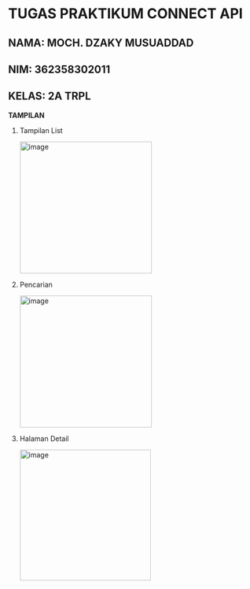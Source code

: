 # TUGAS PRAKTIKUM CONNECT API

## NAMA: MOCH. DZAKY MUSUADDAD
## NIM: 362358302011
## KELAS: 2A TRPL


**TAMPILAN**
1. Tampilan List
   
   <img width="268" alt="image" src="https://github.com/user-attachments/assets/945ce885-5e9a-427f-9319-f098c82ec8f9" />

3. Pencarian
   
   <img width="268" alt="image" src="https://github.com/user-attachments/assets/1deceabb-8a49-4a17-a38f-ee06d336d397" />

5. Halaman Detail
   
   <img width="266" alt="image" src="https://github.com/user-attachments/assets/cee990b6-6b5b-446f-8189-97dfe371a912" />


